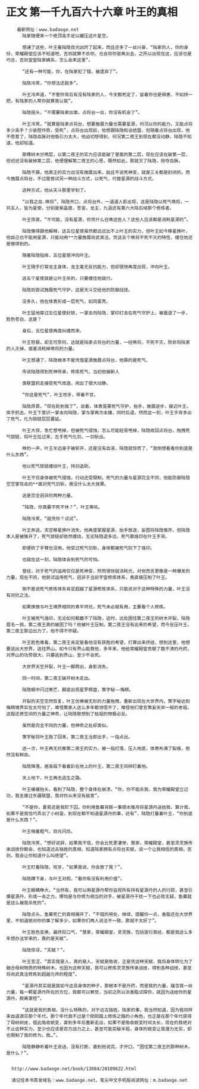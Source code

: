 # 正文 第一千九百六十六章 叶王的真相
        最新网址：www.badaoge.net
          陆家随便来一个绝顶高手足以碾压这片星空。
      
          想通了这些，叶王看陆隐目光凶厉了起来，而且还多了一丝兴奋，“陆家的人，你的身份，荣耀殿堂应该不知道吧，否则就算不杀你，也会将你驱离出去，之所以出现在这，应该也是巧合，否则堂堂陆家嫡系，怎么会来这里”。
      
          “还有一种可能，你，在陆家犯了错，被遗弃了”。
      
          陆隐冷笑，“你想法还挺多”。
      
          叶王冷声道，“不管你背后有没有陆家的人，今天都死定了，留着你也是祸害，不如拼一把，有陆家的人帮你就算我认栽”。
      
          陆隐摇头，“不需要陆家出面，点将台一出，你没有机会了”。
      
          叶王冷笑，“就算是陆家点将台，想要施展力量也需要星源，何况以你的能力，又能点将多少高手？少装腔作势，受死”，点将台出现前，他想跟陆隐和谈结盟，但随着点将台出现，他不愿意了，陆隐血脉对他吸引力太大，他迫切想得到，何况第二夜王到现在都没动静，陆隐不知道，他却知道。
      
          那棵树木分两层，以第二夜王的实力应该能破了里面的第二层，现在应该在破第一层，但迟迟没有破掉第二层，他便理解第二夜王的心思，既然如此，那就灭了陆隐，抢夺血脉。
      
          陆隐不屑，他真正的实力远没有施展出来，姑且不说死神变，就是三关都是封闭的，而今施展点将台，不过是尝试另一种战斗方式，以死气，代替星源的战斗方式。
      
          这种方式，他从天斗那里学到了。
      
          “以我之血.唤将”，陆隐开口，点将台外，一道道人影出现，这是陆隐以死气唤将，一共五人，皆为星使，分别是紫晶兽，苍宙，龙主，九涵还有第六大陆石域那个修炼者。
      
          叶王惊骇，“不可能，没有星源，你凭什么召唤这些人？这些人应该都是消耗星源的”。
      
          陆隐懒得跟他解释，这五位星使虽然都远远比不上叶王的实力，但叶王如今移星换叶，他自己也不能用星源，只能动用**力量施展尚武真法，凭这五个唤将不死不灭的特性，缠住他还是做得到的。
      
          随着陆隐指挥，五位星使冲向叶王。
      
          叶王随手打穿龙主身体，龙主毫无反抗能力，但却很快再度出现，冲向叶王。
      
          这五个星使就是让叶王杀的，只要缠住他就行。
      
          陆隐则尝试施展死气守护，这是天斗交给他的防御战技。
      
          没多久，他在体表形成一层死气，如同蛋壳。
      
          叶王猛地穿过五位星使封锁，一掌击向陆隐，掌印打击在死气守护上，被震退了一步，脸色苍白，这是？
      
          身后，五位星使再度纠缠而来。
      
          叶王怒极，却无可奈何，这就是陆家点将台的力量，一经唤将，不死不灭，除非将陆家的人灭掉，或者消耗掉唤将的力量。
      
          叶王想通了，陆隐根本不是凭借星源施展点将台，他靠的是死气。
      
          传说陆隐得到死神传承，修炼死气，当初他被新人
      
          类联盟抓走接受死气改造，闹出了很大动静。
      
          “你这是死气”，叶王咬牙，带着不甘。
      
          陆隐昂首，“现在轮到我了”，说着，体表笼罩死气守护，抬手，施展逆步，接近叶王，挥手抓去，叶王下意识一掌击向陆隐，掌与掌再次击撞，同时后退，然而这一刻，叶王手背多出了死气，化为锁链层层蔓延。
      
          叶王大惊，急忙想甩掉，但被死气侵蚀，怎么可能轻易甩掉，陆隐收回点将台，拖拽死气锁链，将叶王拉过来，左手死气化剑，一剑斩出。
      
          咻的一声，叶王半边身子被斩开，还是没有血液，陆隐就惊奇了，“我倒想看看你到底是什么东西”。
      
          他以死气锁链缠绕叶王，持剑追砍。
      
          叶王不仅身体被死气侵蚀，行动还受限制，死气的力量与星源完全不同，他能防御陆隐空空掌攻击的**面对死气剑斩，竟没什么太大效果。
      
          这是完全迥异的两种力量。
      
          “陆隐，你真要不死不休？”，叶王嘶吼。
      
          陆隐冷笑，“就凭你？试试”。
      
          叶王奔逃，天空移星换叶消失，他再度掌握星源，抬手放逐，妄图将陆隐推开，但陆隐本人是被推开了，死气锁链却依然缠绕，无论陆隐退多远，死气都烙印在叶王手背。
      
          即便砍了手臂也没用，他受过死气剑斩，身体都被死气刻下了烙印。
      
          也就在这一刻，陆隐体会到死气的可怕。
      
          曾经，对于死气的运用仅仅是死神变，然而很快就消耗光，对他而言更像是一种爆发的力量，现在不同，他尝试运用死气，迥异于当前宇宙修炼体系，竟直接压制了叶王。
      
          倒不是说死气修炼体系肯定超越了星源修炼体系，只能说对于这种特殊的力量，叶王没有对抗之法。
      
          如果换做与叶王境界相同的青平师兄，死气未必就有用，主要看个人修炼。
      
          叶王被死气烙印，无论如何都赢不了陆隐，这时，远处困住第二夜王的树木开裂，陆隐眉毛一挑，第二夜王真的被困了吗？他被叶王压制，第二夜王没有出来的希望，而今反压叶王，第二夜王那边出力了，他不得不怀疑。
      
          叶王脸色难看，第二夜王肯定是看他没有获胜的希望，打算出来终结，想到这里，他想要逃出大世界，逃往界山，如今只有界山能救他，多年来，他给荣耀殿堂贡献了数不清的丹药，对界山的功劳很大，只要逃到界山，至少不会死。
      
          大世界天空开裂，叶王一脚跨出，身影消失。
      
          同一时间，第二夜王破开树木走出。
      
          陆隐眼中闪过寒芒，脚底出现星罗棋盘，策字秘——悔棋。
      
          开裂的天空忽然恢复，叶王仿佛被无形的力量拖拽，重新出现在大世界内，策字秘达到悔棋境界实在太可怕了，难怪策家人这么多年都领悟不了，难怪他们曾言策妄天非一般的老祖，这股还原空间的力量之神奇，让陆隐联想到了枯祖的物极必反。
      
          虽然是完全不同的力量，但神奇之处却类似。
      
          策字秘将叶王拖了回来，第二夜王当即出手，一指点出。
      
          这一次，叶王再无抗衡第二夜王的实力，被一指打落，压入地底，体表布满了裂痕，依然没有鲜血。
      
          陆隐降落，居高临下看着趴在地上的叶王，第二夜王同样盯着他。
      
          天上地下，叶王再无逃生之路。
      
          叶王缓缓抬头，看到了陆隐，整个身体在崩溃，“你，你不能杀我，我为荣耀殿堂立过功，我支援过东疆联盟，我对你从来没有敌意”。
      
          “不是你，夏易还是我阶下囚，你利用鱼幕背叛一事顺水推舟将星源丹送给我，算计我，如果不是我恰巧弄出了小树苗，到现在都不知道星源丹的事，还有”，陆隐打量着叶王，“你到底是什么东西？”。
      
          叶王喘着粗气，目光闪烁。
      
          陆隐冷笑，“想好说辞，如果我不信，你会比死更凄惨，慧家，荣耀殿堂，甚至灵灵族传承战技你都会，也知道远古独姓的真相，知道陆家拥有点将台天赋，说一个让我相信的真相，否则，我会让你知道什么叫绝望”。
      
          叶王盯着陆隐，咬牙，“如果我说，你会放了我？”。
      
          陆隐蹲下身，与叶王对视，“看你有没有利用价值”。
      
          叶王眼睛睁大，“当然有，我可以用星源丹帮你监视所有持有星源丹的人的行踪，甚至引爆星源丹，形成一击之力，哪怕是与你修为相当的对手，被星源丹干扰一下也必败无疑，鱼幕就是这么被我杀死的”。
      
          陆隐点头，鱼幕死亡的真相揭开了，“不错的用处，继续，提醒你一点，香脂还在大世界里，不知道她对你的事了解多少，如果你们两人说法不一致，那就不太好了”。
      
          叶王脸色变换，最终叹口气，“慧家，荣耀殿堂，灵灵族，包括宙衍真经，都是我这么多年想办法学来的，靠的是天赋”。
      
          陆隐惊讶，“天赋？”。
      
          叶王苦涩，“其实我是人，真的是人，天赋是吸收，正是凭这种天赋，我将身体转化为了融合母树物质的特殊树木，也因为这种天赋，我可以修炼灵灵族传承战技，得到各种战技，甚至将尚武真法修炼到超越元师的程度”。
      
          “星源丹其实就是我如今这具身体的种子，那根本不是丹药，而是我的力量，蕴含我一丝力量，每一颗星源丹所在的方位，我都可以察觉，当初之所以派香脂试探你，就因为送给你的星源丹，脱离掌控”。
      
          “这就是我的真相，没什么特殊的，对于远古独姓，陆家的事，我当然知道，因为我同样来自道源宗那个年代，那个年代我不过是个刚刚踏上修炼之路的小角色，也正是在那个年代获得了母树树皮，借此吸收蜕变，直到多年后重新走出，如果不是吸收蜕变时间太长，现在的我绝对不止这种实力，至少也应该是百万战力之上，甚至可能突破半祖，身体的蜕变让我潜力无穷，却也限制了我的修为，我…”。
      
          陆隐静静听着叶王说话，没有打断，直到他说完，才开口，“困住第二夜王的那种树木，是什么？”。
      
      
      http://www.badaoge.net/book/13084/20109622.html
      
      请记住本书首发域名：www.badaoge.net。笔尖中文手机版阅读网址：m.badaoge.net
